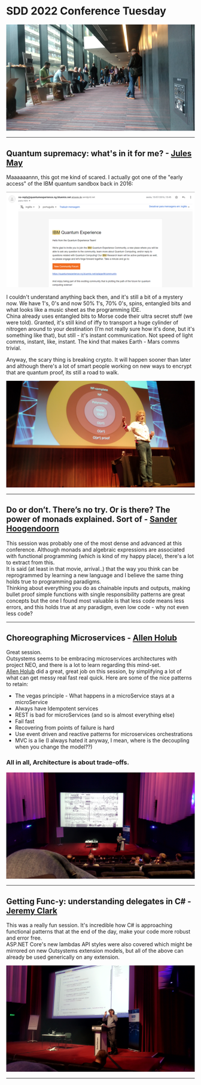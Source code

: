 # SDD 2022 Conference Tuesday

![DayOne](../images/SDD/tuesday/firstday.jpeg)

----

## Quantum supremacy: what's in it for me? - [Jules May](https://sddconf.com/speakers/#sp5033)

Maaaaaannn, this got me kind of scared.
I actually got one of the "early access" of the IBM quantum sandbox back in 2016:  

![Quantum](../images/SDD/tuesday/quantumibm.png)  

I couldn't understand anything back then, and it's still a bit of a mystery now. We have 1's, 0's and now 50% 1's, 70% 0's, spins, entangled bits and what looks like a music sheet as the programming IDE.  
China already uses entangled bits to Morse code their ultra secret stuff (we were told). Granted, it's still kind of iffy to transport a huge cylinder of nitrogen around to your destination (I’m not really sure how it's done, but it's something like that), but still - it's instant communication. Not speed of light comms, instant, like, instant. The kind that makes Earth - Mars comms trivial.  

Anyway, the scary thing is breaking crypto. It will happen sooner than later and although there's a lot of smart people working on new ways to encrypt that are quantum proof, its still a road to walk.

![Quantum](../images/SDD/tuesday/np.jpg)  

----

## Do or don’t. There’s no try. Or is there? The power of monads explained. Sort of - [Sander Hoogendoorn](https://twitter.com/aahoogendoorn)

This session was probably one of the most dense and advanced at this conference. Although monads and algebraic expressions are associated with functional programming (which is kind of my happy place), there's a lot to extract from this.  
It is said (at least in that movie, arrival..) that the way you think can be reprogrammed by learning a new language and I believe the same thing holds true to programming paradigms.  
Thinking about everything you do as chainable inputs and outputs, making bullet proof simple functions with single responsibility patterns are great concepts but the one I found most valuable is that less code means less errors, and this holds true at any paradigm, even low code - why not even less code?

----

## Choreographing Microservices - [Allen Holub](https://twitter.com/allenholub)

Great session.  
Outsystems seems to be embracing microservices architectures with project NEO, and there is a lot to learn regarding this mind-set.  
[Allen Holub](https://twitter.com/allenholub) did a great, great job on this session, by simplifying a lot of what can get messy real fast real quick. Here are some of the nice patterns to retain:

- The vegas principle - What happens in a microService stays at a microService
- Always have Idempotent services
- REST is bad for microServices (and so is almost everything else)
- Fail fast
- Recovering from points of failure is hard
- Use event driven and reactive patterns for microservices orchestrations
- MVC is a lie (I always hated it anyway, I mean, where is the decoupling when you change the model??)  

### All in all, **Architecture is about trade-offs.**

![orchestration](../images/SDD/tuesday/musicsheet.jpg)  

----

## Getting Func-y: understanding delegates in C# - [Jeremy Clark](https://twitter.com/jeremybytes)

This was a really fun session. It's incredible how C# is approaching functional patterns that at the end of the day, make your code more robust and error free.  
ASP.NET Core's new lambdas API styles were also covered which might be mirrored on new Outsystems extension models, but all of the above can already be used generically on any extension.

![Quantum](../images/SDD/tuesday/delegates.jpg)  

----  
